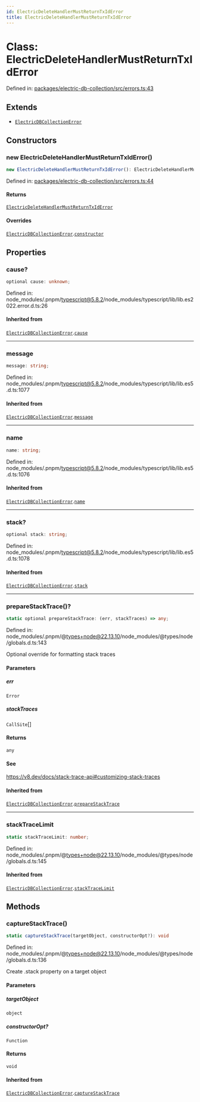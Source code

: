 ```yaml
---
id: ElectricDeleteHandlerMustReturnTxIdError
title: ElectricDeleteHandlerMustReturnTxIdError
---
```


<!-- DO NOT EDIT: this page is autogenerated from the type comments -->

# Class: ElectricDeleteHandlerMustReturnTxIdError

Defined in: [packages/electric-db-collection/src/errors.ts:43](https://github.com/TanStack/db/blob/main/packages/electric-db-collection/src/errors.ts#L43)

## Extends

- [`ElectricDBCollectionError`](../electricdbcollectionerror.md)

## Constructors

### new ElectricDeleteHandlerMustReturnTxIdError()

```ts
new ElectricDeleteHandlerMustReturnTxIdError(): ElectricDeleteHandlerMustReturnTxIdError
```

Defined in: [packages/electric-db-collection/src/errors.ts:44](https://github.com/TanStack/db/blob/main/packages/electric-db-collection/src/errors.ts#L44)

#### Returns

[`ElectricDeleteHandlerMustReturnTxIdError`](../electricdeletehandlermustreturntxiderror.md)

#### Overrides

[`ElectricDBCollectionError`](../electricdbcollectionerror.md).[`constructor`](../ElectricDBCollectionError.md#constructors)

## Properties

### cause?

```ts
optional cause: unknown;
```

Defined in: node\_modules/.pnpm/typescript@5.8.2/node\_modules/typescript/lib/lib.es2022.error.d.ts:26

#### Inherited from

[`ElectricDBCollectionError`](../electricdbcollectionerror.md).[`cause`](../ElectricDBCollectionError.md#cause)

***

### message

```ts
message: string;
```

Defined in: node\_modules/.pnpm/typescript@5.8.2/node\_modules/typescript/lib/lib.es5.d.ts:1077

#### Inherited from

[`ElectricDBCollectionError`](../electricdbcollectionerror.md).[`message`](../ElectricDBCollectionError.md#message-1)

***

### name

```ts
name: string;
```

Defined in: node\_modules/.pnpm/typescript@5.8.2/node\_modules/typescript/lib/lib.es5.d.ts:1076

#### Inherited from

[`ElectricDBCollectionError`](../electricdbcollectionerror.md).[`name`](../ElectricDBCollectionError.md#name)

***

### stack?

```ts
optional stack: string;
```

Defined in: node\_modules/.pnpm/typescript@5.8.2/node\_modules/typescript/lib/lib.es5.d.ts:1078

#### Inherited from

[`ElectricDBCollectionError`](../electricdbcollectionerror.md).[`stack`](../ElectricDBCollectionError.md#stack)

***

### prepareStackTrace()?

```ts
static optional prepareStackTrace: (err, stackTraces) => any;
```

Defined in: node\_modules/.pnpm/@types+node@22.13.10/node\_modules/@types/node/globals.d.ts:143

Optional override for formatting stack traces

#### Parameters

##### err

`Error`

##### stackTraces

`CallSite`[]

#### Returns

`any`

#### See

https://v8.dev/docs/stack-trace-api#customizing-stack-traces

#### Inherited from

[`ElectricDBCollectionError`](../electricdbcollectionerror.md).[`prepareStackTrace`](../ElectricDBCollectionError.md#preparestacktrace)

***

### stackTraceLimit

```ts
static stackTraceLimit: number;
```

Defined in: node\_modules/.pnpm/@types+node@22.13.10/node\_modules/@types/node/globals.d.ts:145

#### Inherited from

[`ElectricDBCollectionError`](../electricdbcollectionerror.md).[`stackTraceLimit`](../ElectricDBCollectionError.md#stacktracelimit)

## Methods

### captureStackTrace()

```ts
static captureStackTrace(targetObject, constructorOpt?): void
```

Defined in: node\_modules/.pnpm/@types+node@22.13.10/node\_modules/@types/node/globals.d.ts:136

Create .stack property on a target object

#### Parameters

##### targetObject

`object`

##### constructorOpt?

`Function`

#### Returns

`void`

#### Inherited from

[`ElectricDBCollectionError`](../electricdbcollectionerror.md).[`captureStackTrace`](../ElectricDBCollectionError.md#capturestacktrace)
